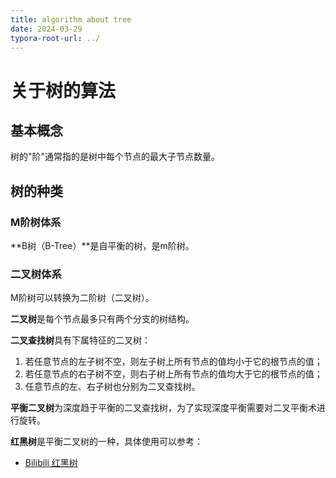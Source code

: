 ```yaml
---
title: algorithm about tree
date: 2024-03-29
typora-root-url: ../
---
```


# 关于树的算法

## 基本概念

树的"阶"通常指的是树中每个节点的最大子节点数量。

## 树的种类

### M阶树体系

**B树（B-Tree）**是自平衡的树，是m阶树。

### 二叉树体系

M阶树可以转换为二阶树（二叉树）。

**二叉树**是每个节点最多只有两个分支的树结构。

**二叉查找树**具有下属特征的二叉树：

1. 若任意节点的左子树不空，则左子树上所有节点的值均小于它的根节点的值；
2. 若任意节点的右子树不空，则右子树上所有节点的值均大于它的根节点的值；
3. 任意节点的左、右子树也分别为二叉查找树。

**平衡二叉树**为深度趋于平衡的二叉查找树，为了实现深度平衡需要对二叉平衡术进行旋转。

**红黑树**是平衡二叉树的一种，具体使用可以参考：

- [Bilibili 红黑树](https://www.bilibili.com/video/BV15a4y1k7My/?spm_id_from=333.788&vd_source=24924a2b6e399f6354bb051bd87d3bb1)



